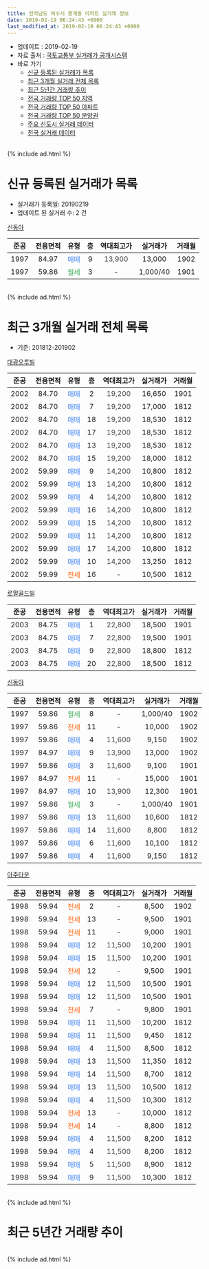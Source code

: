 ```yaml
---
title: 전라남도 여수시 봉계동 아파트 실거래 정보
date: 2019-02-19 06:24:43 +0900
last_modified_at: 2019-02-19 06:24:43 +0900
---
```


* 업데이트 : 2019-02-19
* 자료 출처 : [국토교통부 실거래가 공개시스템](http://rt.molit.go.kr)
* 바로 가기
    * [신규 등록된 실거래가 목록](#신규-등록된-실거래가-목록)
    * [최근 3개월 실거래 전체 목록](#최근-3개월-실거래-전체-목록)
    * [최근 5년간 거래량 추이](#최근-5년간-거래량-추이)
    * [전국 거래량 TOP 50 지역](https://inasie.github.io/apt-trade-info/최근-3개월-전국에서-가장-거래가-많이-발생한-지역)
    * [전국 거래량 TOP 50 아파트](https://inasie.github.io/apt-trade-info/최근-3개월-전국에서-가장-거래가-많이-발생한-아파트)
    * [전국 거래량 TOP 50 분양권](https://inasie.github.io/apt-trade-info/최근-3개월-전국에서-가장-거래가-많이-발생한-분양권)
    * [주요 신도시 실거래 데이터](https://inasie.github.io/apt-trade-info/주요-신도시)
    * [전국 실거래 데이터](https://inasie.github.io/apt-trade-info/전국)
<br>
{% include ad.html %}
<br>

# 신규 등록된 실거래가 목록
* 실거래가 등록일: 20190219
* 업데이트 된 실거래 수: 2 건


[신동아](https://search.naver.com/search.naver?query=%EC%A0%84%EB%9D%BC%EB%82%A8%EB%8F%84+%EC%97%AC%EC%88%98%EC%8B%9C+%EB%B4%89%EA%B3%84%EB%8F%99+%EC%8B%A0%EB%8F%99%EC%95%84)

|준공|전용면적|유형|층|역대최고가|실거래가|거래월|
|:---:|:---:|:---:|:---:|:---:|:---:|:---:|
|1997|84.97|<span style="color:#4285f3">매매</span>|9|<span style="color:#444444">13,900</span>|13,000|1902|
|1997|59.86|<span style="color:#34a853">월세</span>|3|<span style="color:#444444">-</span>|1,000/40|1901|


<br>
{% include ad.html %}
<br>

# 최근 3개월 실거래 전체 목록
* 기준: 201812-201902


[대광오투빌](https://search.naver.com/search.naver?query=%EC%A0%84%EB%9D%BC%EB%82%A8%EB%8F%84+%EC%97%AC%EC%88%98%EC%8B%9C+%EB%B4%89%EA%B3%84%EB%8F%99+%EB%8C%80%EA%B4%91%EC%98%A4%ED%88%AC%EB%B9%8C)

|준공|전용면적|유형|층|역대최고가|실거래가|거래월|
|:---:|:---:|:---:|:---:|:---:|:---:|:---:|
|2002|84.70|<span style="color:#4285f3">매매</span>|2|<span style="color:#444444">19,200</span>|16,650|1901|
|2002|84.70|<span style="color:#4285f3">매매</span>|7|<span style="color:#444444">19,200</span>|17,000|1812|
|2002|84.70|<span style="color:#4285f3">매매</span>|18|<span style="color:#444444">19,200</span>|18,530|1812|
|2002|84.70|<span style="color:#4285f3">매매</span>|17|<span style="color:#444444">19,200</span>|18,530|1812|
|2002|84.70|<span style="color:#4285f3">매매</span>|13|<span style="color:#444444">19,200</span>|18,530|1812|
|2002|84.70|<span style="color:#4285f3">매매</span>|15|<span style="color:#444444">19,200</span>|18,000|1812|
|2002|59.99|<span style="color:#4285f3">매매</span>|9|<span style="color:#444444">14,200</span>|10,800|1812|
|2002|59.99|<span style="color:#4285f3">매매</span>|13|<span style="color:#444444">14,200</span>|10,800|1812|
|2002|59.99|<span style="color:#4285f3">매매</span>|4|<span style="color:#444444">14,200</span>|10,800|1812|
|2002|59.99|<span style="color:#4285f3">매매</span>|16|<span style="color:#444444">14,200</span>|10,800|1812|
|2002|59.99|<span style="color:#4285f3">매매</span>|15|<span style="color:#444444">14,200</span>|10,800|1812|
|2002|59.99|<span style="color:#4285f3">매매</span>|11|<span style="color:#444444">14,200</span>|10,800|1812|
|2002|59.99|<span style="color:#4285f3">매매</span>|17|<span style="color:#444444">14,200</span>|10,800|1812|
|2002|59.99|<span style="color:#4285f3">매매</span>|10|<span style="color:#444444">14,200</span>|13,250|1812|
|2002|59.99|<span style="color:#ff5a00">전세</span>|16|<span style="color:#444444">-</span>|10,500|1812|

[로얄골드빌](https://search.naver.com/search.naver?query=%EC%A0%84%EB%9D%BC%EB%82%A8%EB%8F%84+%EC%97%AC%EC%88%98%EC%8B%9C+%EB%B4%89%EA%B3%84%EB%8F%99+%EB%A1%9C%EC%96%84%EA%B3%A8%EB%93%9C%EB%B9%8C)

|준공|전용면적|유형|층|역대최고가|실거래가|거래월|
|:---:|:---:|:---:|:---:|:---:|:---:|:---:|
|2003|84.75|<span style="color:#4285f3">매매</span>|1|<span style="color:#444444">22,800</span>|18,500|1901|
|2003|84.75|<span style="color:#4285f3">매매</span>|7|<span style="color:#444444">22,800</span>|19,500|1901|
|2003|84.75|<span style="color:#4285f3">매매</span>|9|<span style="color:#444444">22,800</span>|18,800|1812|
|2003|84.75|<span style="color:#4285f3">매매</span>|20|<span style="color:#444444">22,800</span>|18,500|1812|

[신동아](https://search.naver.com/search.naver?query=%EC%A0%84%EB%9D%BC%EB%82%A8%EB%8F%84+%EC%97%AC%EC%88%98%EC%8B%9C+%EB%B4%89%EA%B3%84%EB%8F%99+%EC%8B%A0%EB%8F%99%EC%95%84)

|준공|전용면적|유형|층|역대최고가|실거래가|거래월|
|:---:|:---:|:---:|:---:|:---:|:---:|:---:|
|1997|59.86|<span style="color:#34a853">월세</span>|8|<span style="color:#444444">-</span>|1,000/40|1902|
|1997|59.86|<span style="color:#ff5a00">전세</span>|11|<span style="color:#444444">-</span>|10,000|1902|
|1997|59.86|<span style="color:#4285f3">매매</span>|4|<span style="color:#444444">11,600</span>|9,150|1902|
|1997|84.97|<span style="color:#4285f3">매매</span>|9|<span style="color:#444444">13,900</span>|13,000|1902|
|1997|59.86|<span style="color:#4285f3">매매</span>|3|<span style="color:#444444">11,600</span>|9,100|1901|
|1997|84.97|<span style="color:#ff5a00">전세</span>|11|<span style="color:#444444">-</span>|15,000|1901|
|1997|84.97|<span style="color:#4285f3">매매</span>|10|<span style="color:#444444">13,900</span>|12,300|1901|
|1997|59.86|<span style="color:#34a853">월세</span>|3|<span style="color:#444444">-</span>|1,000/40|1901|
|1997|59.86|<span style="color:#4285f3">매매</span>|13|<span style="color:#444444">11,600</span>|10,600|1812|
|1997|59.86|<span style="color:#4285f3">매매</span>|14|<span style="color:#444444">11,600</span>|8,800|1812|
|1997|59.86|<span style="color:#4285f3">매매</span>|6|<span style="color:#444444">11,600</span>|10,100|1812|
|1997|59.86|<span style="color:#4285f3">매매</span>|4|<span style="color:#444444">11,600</span>|9,150|1812|

[아주타운](https://search.naver.com/search.naver?query=%EC%A0%84%EB%9D%BC%EB%82%A8%EB%8F%84+%EC%97%AC%EC%88%98%EC%8B%9C+%EB%B4%89%EA%B3%84%EB%8F%99+%EC%95%84%EC%A3%BC%ED%83%80%EC%9A%B4)

|준공|전용면적|유형|층|역대최고가|실거래가|거래월|
|:---:|:---:|:---:|:---:|:---:|:---:|:---:|
|1998|59.94|<span style="color:#ff5a00">전세</span>|2|<span style="color:#444444">-</span>|8,500|1902|
|1998|59.94|<span style="color:#ff5a00">전세</span>|13|<span style="color:#444444">-</span>|9,500|1901|
|1998|59.94|<span style="color:#ff5a00">전세</span>|11|<span style="color:#444444">-</span>|9,000|1901|
|1998|59.94|<span style="color:#4285f3">매매</span>|12|<span style="color:#444444">11,500</span>|10,200|1901|
|1998|59.94|<span style="color:#4285f3">매매</span>|15|<span style="color:#444444">11,500</span>|10,200|1901|
|1998|59.94|<span style="color:#ff5a00">전세</span>|12|<span style="color:#444444">-</span>|9,500|1901|
|1998|59.94|<span style="color:#4285f3">매매</span>|12|<span style="color:#444444">11,500</span>|10,500|1901|
|1998|59.94|<span style="color:#4285f3">매매</span>|12|<span style="color:#444444">11,500</span>|10,500|1901|
|1998|59.94|<span style="color:#ff5a00">전세</span>|7|<span style="color:#444444">-</span>|9,800|1901|
|1998|59.94|<span style="color:#4285f3">매매</span>|11|<span style="color:#444444">11,500</span>|10,200|1812|
|1998|59.94|<span style="color:#4285f3">매매</span>|11|<span style="color:#444444">11,500</span>|9,450|1812|
|1998|59.94|<span style="color:#4285f3">매매</span>|4|<span style="color:#444444">11,500</span>|8,500|1812|
|1998|59.94|<span style="color:#4285f3">매매</span>|13|<span style="color:#444444">11,500</span>|11,350|1812|
|1998|59.94|<span style="color:#4285f3">매매</span>|14|<span style="color:#444444">11,500</span>|8,700|1812|
|1998|59.94|<span style="color:#4285f3">매매</span>|13|<span style="color:#444444">11,500</span>|10,500|1812|
|1998|59.94|<span style="color:#4285f3">매매</span>|4|<span style="color:#444444">11,500</span>|10,300|1812|
|1998|59.94|<span style="color:#ff5a00">전세</span>|13|<span style="color:#444444">-</span>|10,000|1812|
|1998|59.94|<span style="color:#ff5a00">전세</span>|14|<span style="color:#444444">-</span>|8,800|1812|
|1998|59.94|<span style="color:#4285f3">매매</span>|4|<span style="color:#444444">11,500</span>|8,200|1812|
|1998|59.94|<span style="color:#4285f3">매매</span>|4|<span style="color:#444444">11,500</span>|8,200|1812|
|1998|59.94|<span style="color:#4285f3">매매</span>|5|<span style="color:#444444">11,500</span>|8,900|1812|
|1998|59.94|<span style="color:#4285f3">매매</span>|9|<span style="color:#444444">11,500</span>|10,300|1812|


<br>
{% include ad.html %}
<br>

# 최근 5년간 거래량 추이


<div style="width:100%;">
    <canvas id="deal_progress" height="200"></canvas>
</div>

<script>
new Chart(document.getElementById("deal_progress"), {
    type: 'line',
    data: {
        labels: ['201402','201403','201404','201405','201406','201407','201408','201409','201410','201411','201412','201501','201502','201503','201504','201505','201506','201507','201508','201509','201510','201511','201512','201601','201602','201603','201604','201605','201606','201607','201608','201609','201610','201611','201612','201701','201702','201703','201704','201705','201706','201707','201708','201709','201710','201711','201712','201801','201802','201803','201804','201805','201806','201807','201808','201809','201810','201811','201812','201901','201902'],
        datasets: [{
            label: '매매',
            pointRadius: 1,
            data: [9, 11, 20, 38, 18, 26, 13, 18, 11, 9, 8, 9, 10, 21, 14, 22, 89, 47, 38, 19, 28, 29, 22, 13, 13, 23, 23, 19, 37, 31, 38, 23, 25, 27, 7, 14, 12, 19, 17, 30, 19, 27, 31, 28, 17, 17, 18, 13, 18, 33, 18, 10, 15, 22, 12, 26, 22, 16, 30, 9, 2],
            borderColor: "rgba(255, 201, 14, 1)",
            backgroundColor: "rgba(255, 201, 14, 0.5)",
            fill: false,
            lineTension: 0
        },{
            label: '전월세',
            pointRadius: 1,
            data: [17, 21, 9, 6, 19, 13, 19, 18, 22, 20, 10, 11, 10, 26, 22, 15, 14, 23, 29, 41, 26, 15, 22, 16, 0, 20, 14, 18, 11, 12, 10, 17, 17, 9, 8, 13, 11, 13, 10, 14, 10, 10, 12, 21, 15, 16, 10, 11, 15, 13, 20, 10, 10, 13, 8, 10, 6, 10, 3, 6, 3],
            borderColor: "rgba(0, 141, 185, 1)",
            backgroundColor: "rgba(0, 141, 185, 0.5)",
            fill: false,
            lineTension: 0
        }
        ]
    },
    options: {
        responsive: true,
        title: {
            display: false
        },
        tooltips: {
            mode: 'index',
            intersect: false
        },
        hover: {
            mode: 'nearest',
            intersect: true
        },
        scales: {
            xAxes: [{
                display: true,
                scaleLabel: {
                    display: true,
                    labelString: '년/월'
                }
            }],
            yAxes: [{
                display: true,
                ticks: {
                    suggestedMin: 0,
                },
                scaleLabel: {
                    display: true,
                    labelString: '실거래 수'
                }
            }]
        }
    }
});

</script>


<br>
{% include ad.html %}
<br>

